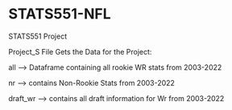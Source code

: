 # STATS551-NFL
STATS551 Project



Project_S File Gets the Data for the Project:


all --> Dataframe containing all rookie WR stats from 2003-2022

nr --> contains Non-Rookie Stats from 2003-2022

draft_wr --> contains all draft information for Wr from 2003-2022
